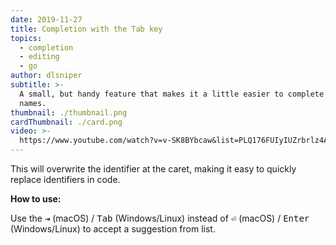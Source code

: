 ```yaml
---
date: 2019-11-27
title: Completion with the Tab key
topics:
  - completion
  - editing
  - go
author: dlsniper
subtitle: >-
  A small, but handy feature that makes it a little easier to complete symbol
  names.
thumbnail: ./thumbnail.png
cardThumbnail: ./card.png
video: >-
  https://www.youtube.com/watch?v=v-SK8BYbcaw&list=PLQ176FUIyIUZrbrlz4AY1V8VzBJKZyVlW&index=27
---
```


This will overwrite the identifier at the caret, making it easy to quickly replace identifiers in code.

**How to use:**

Use the <kbd>⇥</kbd> (macOS) / <kbd>Tab</kbd> (Windows/Linux) instead of <kbd>⏎</kbd> (macOS) / <kbd>Enter</kbd> (Windows/Linux) to accept a suggestion from list.
